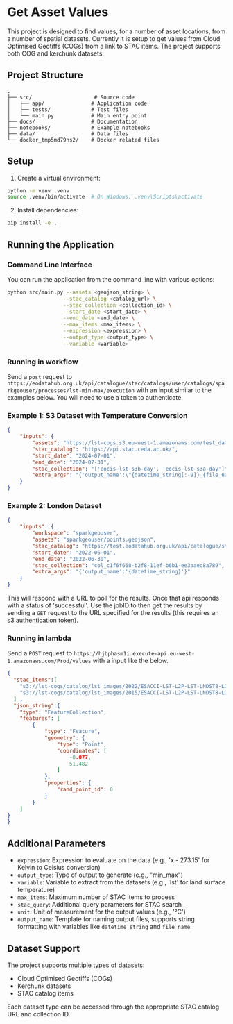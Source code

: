 # Get Asset Values

This project is designed to find values, for a number of asset locations, from a number of spatial datasets. Currently it is setup to get values from Cloud Optimised Geotiffs (COGs) from a link to STAC items. The project supports both COG and kerchunk datasets.

## Project Structure

```text
.
├── src/                    # Source code
│   ├── app/               # Application code
│   ├── tests/             # Test files
│   └── main.py            # Main entry point
├── docs/                  # Documentation
├── notebooks/             # Example notebooks
├── data/                  # Data files
└── docker_tmp5md79ns2/    # Docker related files
```

## Setup

1. Create a virtual environment:

```bash
python -m venv .venv
source .venv/bin/activate  # On Windows: .venv\Scripts\activate
```

2. Install dependencies:

```bash
pip install -e .
```

## Running the Application

### Command Line Interface

You can run the application from the command line with various options:

```bash
python src/main.py --assets <geojson_string> \
                  --stac_catalog <catalog_url> \
                  --stac_collection <collection_id> \
                  --start_date <start_date> \
                  --end_date <end_date> \
                  --max_items <max_items> \
                  --expression <expression> \
                  --output_type <output_type> \
                  --variable <variable>
```

### Running in workflow

Send a `post` request to `https://eodatahub.org.uk/api/catalogue/stac/catalogs/user/catalogs/sparkgeouser/processes/lst-min-max/execution` with an input similar to the examples below. You will need to use a token to authenticate.

### Example 1: S3 Dataset with Temperature Conversion

```json
{
    "inputs": {
        "assets": "https://lst-cogs.s3.eu-west-1.amazonaws.com/test_data/uk_retail_40items_4326.geojson",
        "stac_catalog": "https://api.stac.ceda.ac.uk/",
        "start_date": "2024-07-01",
        "end_date": "2024-07-31",
        "stac_collection": "['eocis-lst-s3b-day', 'eocis-lst-s3a-day']",
        "extra_args": "{'output_name':\"{datetime_string[:-9]}_{file_name.split('_')[3].split('-')[0]}_S3{file_name.split('_')[1].split('-')[4][5]}\",'variable':'lst','unit':'°C','expression':'x - 273.15'}"
    }
}
```

### Example 2: London Dataset

```json
{
    "inputs": {
        "workspace": "sparkgeouser",
        "assets": "sparkgeouser/points.geojson",
        "stac_catalog": "https://test.eodatahub.org.uk/api/catalogue/stac/catalogs/supported-datasets/temp-sparkgeouser/processing-results/cat_c1f6f668-b2f8-11ef-b6b1-ee3aaed8a789",
        "start_date": "2022-06-01",
        "end_date": "2022-06-30",
        "stac_collection": "col_c1f6f668-b2f8-11ef-b6b1-ee3aaed8a789",
        "extra_args": "{'output_name':'{datetime_string}'}"
    }
}
```

This will respond with a URL to poll for the results. Once that api responds with a status of 'successful'. Use the jobID to then get the results by sending a `GET` request to the URL specified for the results (this requires an s3 authentication token).

### Running in lambda

Send a `POST` request to `https://hjbphasm1i.execute-api.eu-west-1.amazonaws.com/Prod/values` with a input like the below.

```json
{
  "stac_items":[
    "s3://lst-cogs/catalog/lst_images/2022/ESACCI-LST-L2P-LST-LNDST8-LONDON-20220710105237-fv1.00.json",
    "s3://lst-cogs/catalog/lst_images/2015/ESACCI-LST-L2P-LST-LNDST8-LONDON-20150119105810-fv1.00.json"
  ] ,
  "json_string":{
    "type": "FeatureCollection",
    "features": [
        {
            "type": "Feature",
            "geometry": {
                "type": "Point",
                "coordinates": [
                    -0.077,
                    51.482
                ]
            },
            "properties": {
                "rand_point_id": 0
            }
        }
    ]
}
}
```

## Additional Parameters

- `expression`: Expression to evaluate on the data (e.g., 'x - 273.15' for Kelvin to Celsius conversion)
- `output_type`: Type of output to generate (e.g., "min_max")
- `variable`: Variable to extract from the datasets (e.g., 'lst' for land surface temperature)
- `max_items`: Maximum number of STAC items to process
- `stac_query`: Additional query parameters for STAC search
- `unit`: Unit of measurement for the output values (e.g., '°C')
- `output_name`: Template for naming output files, supports string formatting with variables like `datetime_string` and `file_name`

## Dataset Support

The project supports multiple types of datasets:

- Cloud Optimised Geotiffs (COGs)
- Kerchunk datasets
- STAC catalog items

Each dataset type can be accessed through the appropriate STAC catalog URL and collection ID.
